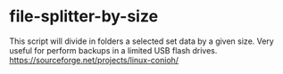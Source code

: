 # file-splitter-by-size
This script will divide in folders a selected set data by a given size. Very useful for perform backups in a limited USB flash drives.
https://sourceforge.net/projects/linux-conioh/